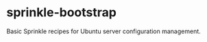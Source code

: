 sprinkle-bootstrap
==================

Basic Sprinkle recipes for Ubuntu server configuration management.
